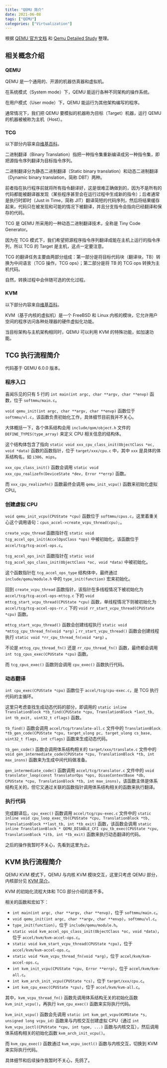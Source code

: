 ```yaml
---
title: "QEMU 简介"
date: 2021-06-08
tags: ["QEMU"]
categories: ["Virtualization"]
---
```


根据 [QEMU 官方文档](https://qemu-project.gitlab.io/qemu/index.html) 和 [Qemu Detailed Study](https://lists.gnu.org/archive/html/qemu-devel/2011-04/pdfhC5rVdz7U8.pdf) 整理。

<!--more-->

## 相关概念介绍

### QEMU

QEMU 是一个通用的、开源的机器仿真器和虚拟机。

在系统模式（System mode）下，QEMU 能运行各种不同架构的操作系统。

在用户模式（User mode）下，QEMU 能运行为其他架构编写的程序。

通常情况下，我们把 QEMU 要模拟的机器称为目标（Target）机器，运行 QEMU 的机器被被称为主机（Host）。

### TCG

以下部分内容来自[维基百科](https://en.wikipedia.org/wiki/Binary_translation)。

二进制翻译（Binary Translation）指把一种指令集重新编译成另一种指令集，即把源指令序列翻译为目标指令序列。

二进制翻译分为静态二进制翻译（Static binary translation）和动态二进制翻译（Dynamic binary translation，简称 DBT）两种。

前者指在执行程序前就将所有指令翻译好，这是很难正确做到的，因为不是所有的代码都能被翻译器发现（某些程序甚至会在运行过程中生成新的指令）；后者通常是执行时即时（Just in Time，简称 JIT）翻译简短的代码序列，然后将结果缓存起来，代码只在被发现和可能的情况下被翻译，并且分支指令会指向已经翻译和保存的代码。

TCG 是 QEMU 所采用的一种动态二进制翻译技术，全称是 Tiny Code Generator。

因为在 TCG 模式下，我们希望把源程序指令序列翻译成能在主机上运行的指令序列，所以 TCG 的 Target 是主机，这点一定要注意。

TCG 的翻译任务主要由两部分组成：第一部分是将目标代码块（翻译块，TB）转换为中间语言（TCG 操作，TCG ops）；第二部分是将 TB 的 TCG ops 转换为主机代码。

自然，转换过程中会伴随可选的优化过程。

### KVM

以下部分内容来自[维基百科](https://en.wikipedia.org/wiki/QEMU)。

KVM（基于内核的虚拟机）是一个 FreeBSD 和 Linux 内核的模块，它允许用户空间的程序访问各种处理器的硬件虚拟化功能。

当目标架构与主机架构相同时，QEMU 可以利用 KVM 的特殊功能，如加速功能。

## TCG 执行流程简介

代码基于 QEMU 6.0.0 版本。

### 程序入口

喜闻乐见的只有 5 行的 `int main(int argc, char **argv, char **envp)` 函数，位于 `softmmu/main.c`。

`void qemu_init(int argc, char **argv, char **envp)` 函数位于 `softmmu/vl.c`，该函数负责初始化工作，具体细节目前我并不关心。

大体概括一下，各个体系结构会用 `include/qom/object.h` 文件的 `DEFINE_TYPES(type_array)` 来定义 CPU 相关信息的结构体。

这个结构体包含了指向 `static void xxx_cpu_class_init(ObjectClass *oc, void *data)` 函数的函数指针，位于 `target/xxx/cpu.c` 中，其中 `xxx` 是具体的体系结构名，如 `i386`、`mips`。

`xxx_cpu_class_init()` 函数会调用 `static void xxx_cpu_realizefn(DeviceState *dev, Error **errp)` 函数。

而 `xxx_cpu_realizefn()` 函数最终会调用 `qemu_init_vcpu()` 函数来初始化虚拟 CPU。

### 创建虚拟 CPU

`void qemu_init_vcpu(CPUState *cpu)` 函数位于 `softmmu/cpus.c`，这里着重关心这个调用语句：`cpus_accel->create_vcpu_thread(cpu);`。

`create_vcpu_thread` 函数指针在 `static void tcg_accel_ops_init(AccelOpsClass *ops)` 中被初始化，该函数位于 `accel/tcg/tcg-accel-ops.c`。

`tcg_accel_ops_init` 函数指针在 `static void tcg_accel_ops_class_init(ObjectClass *oc, void *data)` 中被初始化。

这个函数指针在 `tcg_accel_ops_type` 结构体中，最终通过 `include/qemu/module.h` 中的 `type_init(function)` 宏来初始化。

回到 `create_vcpu_thread` 函数指针，该指针在多线程情况下被初始化为 `accel/tcg/tcg-accel-ops-mttcg.c` 下的 `void mttcg_start_vcpu_thread(CPUState *cpu)` 函数，单线程情况下则被初始化为 `accel/tcg/tcg-accel-ops-rr.c` 下的 `void rr_start_vcpu_thread(CPUState *cpu)` 函数。

`mttcg_start_vcpu_thread()` 函数会创建线程执行 `static void *mttcg_cpu_thread_fn(void *arg)`；`rr_start_vcpu_thread()` 函数会创建线程执行 `static void *rr_cpu_thread_fn(void *arg)` 。

不论是 `mttcg_cpu_thread_fn()` 还是 `rr_cpu_thread_fn()` 函数，最终都会调用 `int tcg_cpus_exec(CPUState *cpu)` 函数。

而 `tcg_cpus_exec()` 函数则会调用 `cpu_exec()` 函数执行代码。

### 动态翻译

`int cpu_exec(CPUState *cpu)` 函数位于 `accel/tcg/cpu-exec.c`，是 TCG 执行代码的主循环。

这里只考虑查找生成动态代码的部分，即调用的 `static inline TranslationBlock *tb_find(CPUState *cpu, TranslationBlock *last_tb, int tb_exit, uint32_t cflags)` 函数。

`tb_find()` 函数会调用 `accel/tcg/translate-all.c` 文件中的 `TranslationBlock *tb_gen_code(CPUState *cpu, target_ulong pc, target_ulong cs_base, uint32_t flags, int cflags)` 函数来生成动态代码。

`tb_gen_code()` 函数会调用体系结构相关的 `target/xxx/translate.c` 文件中的 `void gen_intermediate_code(CPUState *cpu, TranslationBlock *tb, int max_insns)` 函数来为生成中间代码做准备。

`gen_intermediate_code()` 函数调用 `accel/tcg/translator.c` 文件中的 `void translator_loop(const TranslatorOps *ops, DisasContextBase *db, CPUState *cpu, TranslationBlock *tb, int max_insns)`，该函数主体是体系结构无关的，但它又通过关联的函数指针调用体系结构相关的函数来执行翻译。

### 执行代码

完成翻译后，`cpu_exec()` 函数调用 `accel/tcg/cpu-exec.c` 文件中的 `static inline void cpu_loop_exec_tb(CPUState *cpu, TranslationBlock *tb, TranslationBlock **last_tb, int *tb_exit)` 函数，该函数会调用 `static inline TranslationBlock * QEMU_DISABLE_CFI
cpu_tb_exec(CPUState *cpu, TranslationBlock *itb, int *tb_exit)` 函数来执行动态翻译的代码。

之后的操作我暂时不关心，先看到这里为止。

## KVM 执行流程简介

QEMU KVM 模式下，QEMU 与内核 KVM 模块交互，这里只考虑 QEMU 部分，内核部分见 [KVM 简介](/posts/virtualization/kvm)。

KVM 的初始化流程大体和 TCG 部分介绍的差不多。

相关的函数和宏如下：

- `int main(int argc, char **argv, char **envp)`，位于 `softmmu/main.c`。
- `void qemu_init(int argc, char **argv, char **envp)`，`softmmu/vl.c`。
- `type_init(function)`，位于 `include/qemu/module.h`。
- `static void kvm_accel_ops_class_init(ObjectClass *oc, void *data)`，位于 `accel/kvm/kvm-accel-ops.c`。
- `static void kvm_start_vcpu_thread(CPUState *cpu)`，位于 `accel/kvm/kvm-accel-ops.c`。
- `static void *kvm_vcpu_thread_fn(void *arg)`，位于 `accel/kvm/kvm-accel-ops.c`。
- `int kvm_init_vcpu(CPUState *cpu, Error **errp)`，位于 `accel/kvm/kvm-all.c`。
- `int kvm_arch_init_vcpu(CPUState *cs)`，位于 `target/xxx/cpu.c`。
- `int kvm_cpu_exec(CPUState *cpu)`，位于 `accel/kvm/kvm-all.c`。

其中，`kvm_vcpu_thread_fn()` 函数先调用体系结构无关的初始化函数 `kvm_init_vcpu()`，再执行 `kvm_cpu_exec()` 函数来实际执行代码。

`kvm_init_vcpu()` 函数会先调用 `static int kvm_get_vcpu(KVMState *s, unsigned long vcpu_id)` 函数来与内核交互创建虚拟 CPU（通过 `int kvm_vcpu_ioctl(CPUState *cpu, int type, ...)` 函数与内核交互），然后调用体系结构相关的初始化函数 `kvm_arch_init_vcpu()`。

而 `kvm_cpu_exec()` 函数通过 `kvm_vcpu_ioctl()` 函数与内核交互，切换到 KVM 来实际执行代码。

具体细节和后续操作我暂时不关心，先鸽了。

